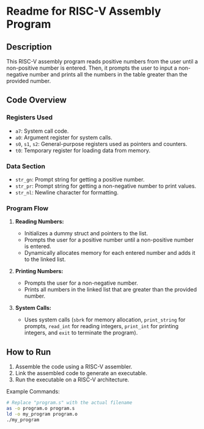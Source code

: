 # Readme for RISC-V Assembly Program

## Description

This RISC-V assembly program reads positive numbers from the user until a non-positive number is entered. Then, it prompts the user to input a non-negative number and prints all the numbers in the table greater than the provided number.

## Code Overview

### Registers Used

- `a7`: System call code.
- `a0`: Argument register for system calls.
- `s0`, `s1`, `s2`: General-purpose registers used as pointers and counters.
- `t0`: Temporary register for loading data from memory.

### Data Section

- `str_gn`: Prompt string for getting a positive number.
- `str_pr`: Prompt string for getting a non-negative number to print values.
- `str_nl`: Newline character for formatting.

### Program Flow

1. **Reading Numbers:**
   - Initializes a dummy struct and pointers to the list.
   - Prompts the user for a positive number until a non-positive number is entered.
   - Dynamically allocates memory for each entered number and adds it to the linked list.

2. **Printing Numbers:**
   - Prompts the user for a non-negative number.
   - Prints all numbers in the linked list that are greater than the provided number.

3. **System Calls:**
   - Uses system calls (`sbrk` for memory allocation, `print_string` for prompts, `read_int` for reading integers, `print_int` for printing integers, and `exit` to terminate the program).

## How to Run

1. Assemble the code using a RISC-V assembler.
2. Link the assembled code to generate an executable.
3. Run the executable on a RISC-V architecture.

Example Commands:

```bash
# Replace "program.s" with the actual filename
as -o program.o program.s
ld -o my_program program.o
./my_program
